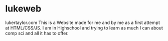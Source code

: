 # lukeweb
lukertaylor.com
This is a Website made for me and by me as a first attempt at HTML/CSS/JS.
I am in Highschool and trying to learn as much I can about comp sci and all it has to offer.

